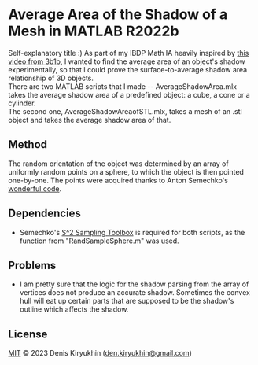 # Average Area of the Shadow of a Mesh in MATLAB R2022b
Self-explanatory title :) 
As part of my IBDP Math IA heavily inspired by [this video from 3b1b](https://www.youtube.com/watch?v=ltLUadnCyi0), I wanted to find the average area of an object's shadow experimentally, so that I could prove the surface-to-average shadow area relationship of 3D objects.  
There are two MATLAB scripts that I made -- AverageShadowArea.mlx takes the average shadow area of a predefined object: a cube, a cone or a cylinder.  
The second one, AverageShadowAreaofSTL.mlx, takes a mesh of an .stl object and takes the average shadow area of that.  
## Method  
The random orientation of the object was determined by an array of uniformly random points on a sphere, to which the object is then pointed one-by-one.
The points were acquired thanks to Anton Semechko's [wonderful code](https://github.com/AntonSemechko/S2-Sampling-Toolbox). 

## Dependencies 
* Semechko's [S^2 Sampling Toolbox](https://github.com/AntonSemechko/S2-Sampling-Toolbox) is required for both scripts, as the function from "RandSampleSphere.m" was used.
## Problems
* I am pretty sure that the logic for the shadow parsing from the array of vertices does not produce an accurate shadow. Sometimes the convex hull will eat up certain parts that are supposed to be the shadow's outline which affects the shadow.

## License
[MIT](https://github.com/redcrosses/Average-Area-of-the-Shadow-of-a-Mesh/blob/main/LICENSE) © 2023 Denis Kiryukhin (den.kiryukhin@gmail.com)
